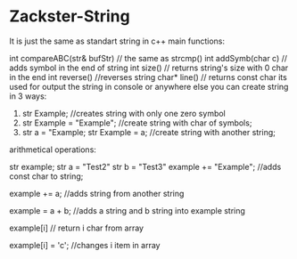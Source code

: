 # Zackster-String
It is just the same as standart string in c++
main functions:

int compareABC(str& bufStr) // the same as strcmp()
int addSymb(char c) // adds symbol in the end of string
int size() // returns string's size with 0 char in the end
int reverse() //reverses string
char* line() // returns const char its used for output the string in console or anywhere else
you can create string in 3 ways:

1) str Example; //creates string with only one zero symbol
2) str Example = "Example"; //create string with char of symbols;
3) str a = "Example; 
   str Example = a; //create string with another string;
   
   
arithmetical operations:

str example;
str a = "Test2"
str b = "Test3"
example += "Example"; //adds const char to string;

example += a; //adds string from another string

example = a + b; //adds a string and b string into example string

example[i] // return i char from array

example[i] = 'c'; //changes i item in array
